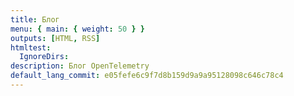 ```yaml
---
title: Блог
menu: { main: { weight: 50 } }
outputs: [HTML, RSS]
htmltest:
  IgnoreDirs:
description: Блог OpenTelemetry
default_lang_commit: e05fefe6c9f7d8b159d9a9a95128098c646c78c4
---
```

